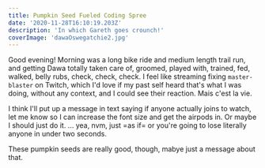 ```yaml
---
title: Pumpkin Seed Fueled Coding Spree
date: '2020-11-28T16:10:19.203Z'
description: 'In which Gareth goes crounch!'
coverImage: 'dawaOswegatchie2.jpg'
---
```


Good evening! Morning was a long bike ride and medium length trail run, and getting Dawa totally taken care of, groomed, played with, trained, fed, walked, belly rubs, check, check, check. I feel like streaming fixing `master-blaster` on Twitch, which I'd love if my past self heard that's what I was doing, without any context, and I could see their reaction. Mais c'est la vie.

I think I'll put up a message in text saying if anyone actually joins to watch, let me know so I can increase the font size and get the airpods in. Or maybe I should just do it. ... yea, nvm, just =as if= or you're going to lose literally anyone in under two seconds.

These pumpkin seeds are really good, though, mabye just a message about that.
